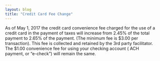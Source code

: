 ```yaml
---
layout: blog
title: "Credit Card Fee Change"
---
```


As of May 1, 2017 the credit card convenience fee charged for the use of a credit card in the payment of taxes will increase from 2.45% of the total payment to 2.65% of the payment. (The minimum fee is $3.00 per transaction). This fee is collected and retained by the 3rd party facilitator.
The $1.00 convenience fee for using your checking account ( ACH payment, or “e-check”) will remain the same.
